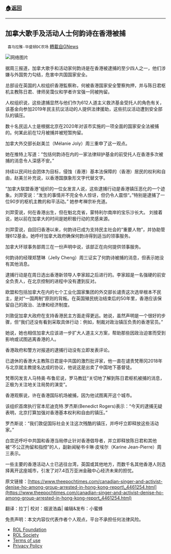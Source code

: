 ###  [:house:返回](README.md)
---


## 加拿大歌手及活动人士何韵诗在香港被捕
` 喜马拉雅-华盛顿DC农场` [轉載自GNews](https://gnews.org/zh-hans/2520700/)

![](https://assets.gnews.org/wp-content/uploads/2022/05/图片1-129.png)网络图片
 
据周三报道，加拿大歌手和活动家何韵诗是在香港被逮捕的至少四人之一，他们涉嫌与外国势力勾结，危害中共国国家安全。
 
总部设在英国的人权组织香港監察称，何被香港国家安全警察拘押，并与陈日君枢机主教陈日君、律师吴霭仪和学者许宝强一同被拘留。
 
人权组织说，这些逮捕显然与他们作为612人道主义救济基金受托人的角色有关，该基金向参加2019年民主抗议活动的人提供法律援助，这些抗议活动遭到安全部队的镇压。
 
数十名民运人士是根据北京在2020年对该市实施的一项全面的国家安全法被捕的。何某此前在12月被捕并被短暂拘留。
 
加拿大外交部长赵美兰（Mélanie Joly）周三重申了这一观点。
 
她在推特上写道：”包括何韵诗在内的一家法律辩护基金的前受托人在香港多次被捕的消息令人深感不安。”
 
持续以民间社会团体为目标，侵蚀（香港）基本法保障的（香港）居民的权利和自由，赵美兰补充说，以香港国旗象形文字代替文字。
 
“加拿大联盟香港”组织的一位女发言人说，这些逮捕行动是香港镇压恶化的一个迹象。刘羿雯说：“发生的事情并不完全令人惊讶，但仍令人震惊“。”特别是逮捕了一位90岁的枢机主教的和平活动。” 她参考禅宗补充道。
 
刘羿雯说，何在香港出生，但在魁北克省，蒙特利尔南岸的宝乐沙长大。 刘接着说，她以前在加拿大的时间是她积极行动的灵感来源。
 
刘羿雯说，自回归香港以来，何韵诗已成为支持民主社会的“重要人物”，并协助管理612基金。她呼吁加拿大政府确保何韵诗得到适当的领事服务。
 
加拿大环球事务部周三在一份声明中说，该部正在向何提供领事服务。
 
何韵诗的经理郑慧琳（Jelly Cheng）周三证实了何韵诗被捕的消息，但表示她没有其他消息。
 
逮捕行动是在周日选出香港新领导人李家超之后进行的。李家超是一名强硬的前安全负责人，在北京控制的进程中没有遭到反对。
 
欧盟和包括加拿大在内的七个工业化国家集团的外交部长谴责这次选举根本不民主，是对“一国两制”原则的背叛。在英国殖民统治结束后的50年里，香港应该保留自己的政治、法律和经济制度。
 
刘敦促加拿大政府在支持香港民主方面走得更远。她说，虽然声明是一个很好的步骤，但“我们还没有看到采取具体行动：例如，制裁对政治镇压负责的香港官员。”
 
她说，她也相信加拿大应该进一步扩大人道主义方案，帮助那些因政治迫害而受到影响或试图逃离香港的人。
 
香港政府和警方对报道的逮捕行动没有立即发表评论。
 
已退休的香港大主教陈日君是中共国的激烈批评家，他一直在谴责梵蒂冈2018年与北京就主教提名达成的协议，他说这是出卖了中国地下基督徒。
 
梵蒂冈发言人马特奥·布鲁尼说，罗马教廷“关切地了解到陈日君枢机被捕的消息，正极为关注地关注局势的演变”。
 
香港观察说，许在香港国际机场被捕，因为他试图离开这个城市。
 
该组织首席执行官本尼迪克特.罗杰斯(Benedict Rogers)表示：“今天的逮捕无疑表明，北京打算加强对香港基本权利和自由的镇压。”
 
罗杰斯说：“我们敦促国际社会关注这次残酷的镇压，并呼吁立即释放这些活动家。”
 
白宫还呼吁中共国和香港当局停止针对香港倡导者，并立即释放陈日君和其他被“不公正拘留和指控”的人，副新闻秘书卡琳·皮埃尔（Karine Jean-Pierre）周三表示。
 
一些主要的香港活动人士已逃往台湾，英国或其他地方，而数千名其他香港人则选择离开这座城市，引发了对7.4百万亚洲金融中心经济未来的担忧。
 
原文链接：[https://www.theepochtimes.com/canadian-singer-and-activist-denise-ho-among-group-arrested-in-hong-kong-report\_4461254.html](https://www.theepochtimes.com/canadian-singer-and-activist-denise-ho-among-group-arrested-in-hong-kong-report_4461254.html)
 
翻译：拉丁| 校对：烟波浩淼| 编辑&发布：小蜜蜂

免责声明：本文内容仅代表作者个人观点，平台不承担任何法律风险。
  
- [ROL Foundation](https://rolfoundation.org/)
- [ROL Society](https://rolsociety.org/)
- [Terms of use](https://gnews.org/terms-of-use-3/)
- [Privacy Policy](https://gnews.org/privacy-policy/)
